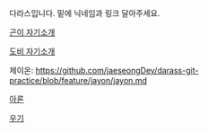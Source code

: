 다라스입니다. 밑에 닉네임과 링크 달아주세요.

[곤이 자기소개](goni.md)

[도비 자기소개]("./doby.md")

제이온: https://github.com/jaeseongDev/darass-git-practice/blob/feature/jayon/jayon.md

[아론](./AARON.md)

[우기](https://github.com/jaeseongDev/darass-git-practice/blob/feature/woogie/woogie.md)

